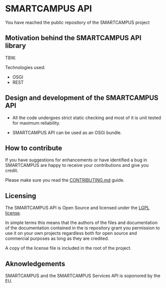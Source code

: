 # SMARTCAMPUS API

You have reached the public repository of the SMARTCAMPUS project

## Motivation behind the SMARTCAMPUS API library
TBW.

Technologies used:

* OSGI
* REST

## Design and development of the SMARTCAMPUS API
* All the code undergoes strict static checking and most of it is unit tested for maximum reliability.

* SMARTCAMPUS API can be used as an OSGi bundle.

## How to contribute
If you have suggestions for enhancements or have identified a bug in SMARTCAMPUS are happy to receive your contributions and give you credit. 

Please make sure you read the [CONTRIBUTING.md](./CONTRIBUTING.md) guide.

## Licensing
The SMARTCAMPUS API is Open Source and licensed under the [LGPL license](http://www.gnu.org/copyleft/lesser.html).

In simple terms this means that the authors of the files and documentation of the documentation contained in the is repository grant you permission to use it on your own projects regardless both for open source and commercial purposes as long as they are credited.

A copy of the license file is included in the root of the project.

## Aknowledgements
SMARTCAMPUS and the SMARTCAMPUS Services API is soponored by the EU.
